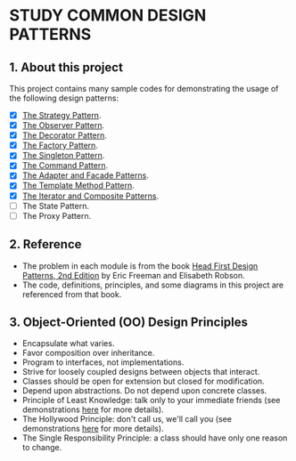 # STUDY COMMON DESIGN PATTERNS

## 1. About this project
This project contains many sample codes for demonstrating the usage of the following design patterns:

- [x] [The Strategy Pattern](./01-strategy/README.md).
- [x] [The Observer Pattern](./02-observer/README.md).
- [x] [The Decorator Pattern](./03-decorator/README.md).
- [x] [The Factory Pattern](./04-factory/README.md).
- [x] [The Singleton Pattern](./05-singleton/README.md).
- [x] [The Command Pattern](./06-command/README.md).
- [x] [The Adapter and Facade Patterns](./07-adapter-facade/README.md).
- [x] [The Template Method Pattern](./08-template-method/README.md).
- [x] [The Iterator and Composite Patterns](./09-iterator-composite/README.md).
- [ ] The State Pattern.
- [ ] The Proxy Pattern.

## 2. Reference
- The problem in each module is from the book [Head First Design Patterns, 2nd Edition](https://www.oreilly.com/library/view/head-first-design/9781492077992/) by Eric Freeman and Elisabeth Robson.
- The code, definitions, principles, and some diagrams in this project are referenced from that book.

## 3. Object-Oriented (OO) Design Principles

- Encapsulate what varies.
- Favor composition over inheritance.
- Program to interfaces, not implementations.
- Strive for loosely coupled designs between objects that interact.
- Classes should be open for extension but closed for modification.
- Depend upon abstractions. Do not depend upon concrete classes.
- Principle of Least Knowledge: talk only to your immediate friends (see demonstrations [here](./07-adapter-facade/README.md) for more details).
- The Hollywood Principle: don't call us, we'll call you (see demonstrations [here](./08-template-method/README.md) for more details).
- The Single Responsibility Principle: a class should have only one reason to change.
